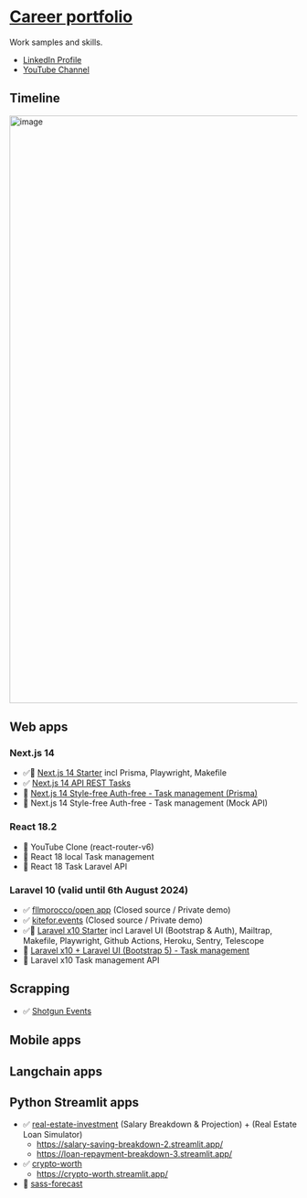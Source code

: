 # [Career portfolio](https://en.wikipedia.org/wiki/Career_portfolio) 

Work samples and skills. 

- [LinkedIn Profile](https://www.linkedin.com/in/souhailmerroun/)
- [YouTube Channel](https://www.youtube.com/channel/UCrigMlhA9Zl45Tyg3lvMrRA)

## Timeline

<img width="1028" alt="image" src="https://github.com/souhailmerroun-career-portfolio/.github/assets/8895242/468923a2-3be0-4ace-8489-e7bd94d343f2">

## Web apps

### Next.js 14
- ✅🚧 [Next.js 14 Starter](https://github.com/souhailmerroun-career-portfolio/nextjs14-starter) incl Prisma, Playwright, Makefile
- ✅ [Next.js 14 API REST Tasks](https://github.com/souhailmerroun-career-portfolio/nextjs-14-api-tasks)
- 🚧 [Next.js 14 Style-free Auth-free - Task management (Prisma)](https://github.com/souhailmerroun-career-portfolio/nextjs-14-tasks)
- 🚧 Next.js 14 Style-free Auth-free - Task management (Mock API)

### React 18.2
- 🚧 YouTube Clone (react-router-v6)
- 🚧 React 18 local Task management
- 🚧 React 18 Task Laravel API

### Laravel 10 (valid until 6th August 2024)
- ✅ [fllmorocco/open app](https://github.com/fllmorocco-org/open) (Closed source / Private demo)
- ✅ [kitefor.events](https://github.com/skedle-for-events/laravel-v1) (Closed source / Private demo)
- ✅🚧 [Laravel x10 Starter](https://github.com/souhailmerroun-career-portfolio/laravelx10-starter) incl Laravel UI (Bootstrap & Auth), Mailtrap, Makefile, Playwright, Github Actions, Heroku, Sentry, Telescope
- 🚧 [Laravel x10 + Laravel UI (Bootstrap 5) - Task management](https://github.com/souhailmerroun-career-portfolio/laravel-10-tasks)
- 🚧 Laravel x10 Task management API

## Scrapping
- ✅ [Shotgun Events](https://github.com/souhailmerroun-poc/shotgun) 

## Mobile apps

## Langchain apps

## Python Streamlit apps
- ✅ [real-estate-investment](https://github.com/souhailmerroun-poc/real-estate-investment) (Salary Breakdown & Projection) + (Real Estate Loan Simulator)
  - https://salary-saving-breakdown-2.streamlit.app/
  - https://loan-repayment-breakdown-3.streamlit.app/
- ✅ [crypto-worth](https://github.com/souhailmerroun-poc/crypto-worth)
  - https://crypto-worth.streamlit.app/ 
- 🚧 [sass-forecast](https://github.com/souhailmerroun-poc/saas-forecast)

